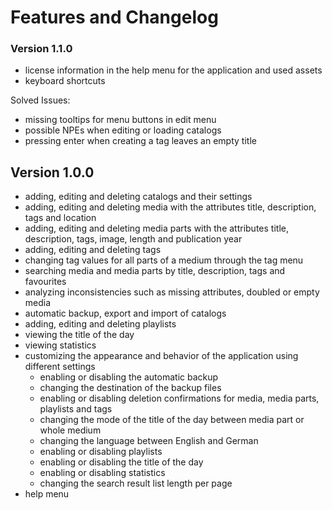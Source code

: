 # Features and Changelog

### Version 1.1.0

- license information in the help menu for the application and used assets
- keyboard shortcuts

Solved Issues:

- missing tooltips for menu buttons in edit menu
- possible NPEs when editing or loading catalogs
- pressing enter when creating a tag leaves an empty title

## Version 1.0.0

- adding, editing and deleting catalogs and their settings
- adding, editing and deleting media with the attributes title, description, tags and location
- adding, editing and deleting media parts with the attributes title, description, tags, image, length and publication year
- adding, editing and deleting tags
- changing tag values for all parts of a medium through the tag menu
- searching media and media parts by title, description, tags and favourites
- analyzing inconsistencies such as missing attributes, doubled or empty media
- automatic backup, export and import of catalogs
- adding, editing and deleting playlists
- viewing the title of the day
- viewing statistics
- customizing the appearance and behavior of the application using different settings
  - enabling or disabling the automatic backup
  - changing the destination of the backup files
  - enabling or disabling deletion confirmations for media, media parts, playlists and tags
  - changing the mode of the title of the day between media part or whole medium
  - changing the language between English and German
  - enabling or disabling playlists
  - enabling or disabling the title of the day
  - enabling or disabling statistics
  - changing the search result list length per page
- help menu
